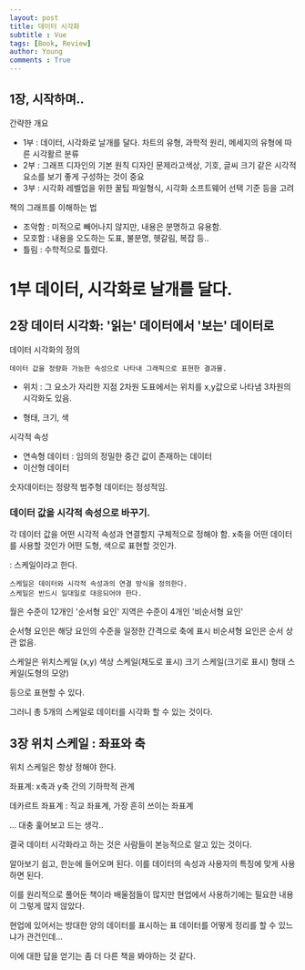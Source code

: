 ```yaml
---
layout: post
title: 데이터 시각화 
subtitle : Vue
tags: [Book, Review]
author: Young
comments : True
---
```


## 1장, 시작하며..

간략한 개요

- 1부 : 데이터, 시각화로 날개를 달다. 
차트의 유형, 과학적 원리, 
메세지의 유형에 따른 시각활르 분류
- 2부 : 그래프 디자인의 기본 원칙
디자인 문제라고색상, 기호, 글씨 크기 같은 시각적 요소를 보기 좋게 구성하는 것이 중요
- 3부 : 시각화 레벨업을 위한 꿀팁
파일형식, 시각화 소프트웨어 선택 기준 등을 고려

책의 그래프를 이해하는 법
- 조악함 : 미적으로 빼어나지 않지만, 내용은 분명하고 유용함.
- 모호함 : 내용을 오도하는 도표, 불분명, 헷갈림, 복잡 등..
- 틀림 : 수학적으로 틀렸다. 

# 1부 데이터, 시각화로 날개를 달다.
## 2장 데이터 시각화: '읽는' 데이터에서 '보는' 데이터로

데이터 시각화의 정의
```
데이터 값을 정량화 가능한 속성으로 나타내 그래픽으로 표현한 결과물.
```

- 위치 : 그 요소가 자리한 지점
2차원 도표에서는 위치를 x,y값으로 나타냄
3차원의 시각화도 있음.

- 형태, 크기, 색 

시각적 속성
- 연속형 데이터 : 임의의 정밀한 중간 값이 존재하는 데이터
- 이산형 데이터

숫자데이터는 정량적
범주형 데이터는 정성적임.

### 데이터 값을 시각적 속성으로 바꾸기.

각 데이터 값을 어떤 시각적 속성과 연결할지 구체적으로 정해야 함.
x축을 어떤 데이터를 사용할 것인가
어떤 도형, 색으로 표현할 것인가.

: 스케일이라고 한다.

```
스케일은 데이터와 시각적 속성과의 연결 방식을 정의한다.
스케일은 반드시 일대일로 대응되어야 한다.
```
월은 수준이 12개인 '순서형 요인'
지역은 수준이 4개인 '비순서형 요인'

순서형 요인은 해당 요인의 수준을 일정한 간격으로 축에 표시
비순셔형 요인은 순서 상관 없음.

스케일은 
위치스케일 (x,y)
색상 스케일(채도로 표시)
크기 스케일(크기로 표시)
형태 스케일(도형의 모양)

등으로 표현할 수 있다.

그러니 총 5개의 스케일로 데이터를 시각화 할 수 있는 것이다.

## 3장 위치 스케일 : 좌표와 축

위치 스케일은 항상 정해야 한다.

좌표계: x축과 y축 간의 기하학적 관계

데카르트 좌표계 : 직교 좌표계, 가장 흔히 쓰이는 좌표계 


...
대충 훑어보고 드는 생각..

결국 데이터 시각화라고 하는 것은
사람들이 본능적으로 알고 있는 것이다.

알아보기 쉽고, 한눈에 들어오며 된다.
이를 데이터의 속성과 사용자의 특징에 맞게 사용하면 된다.

이를 원리적으로 풀어둔 책이라 배울점들이 많지만
현업에서 사용하기에는 필요한 내용이 그렇게 많지 않았다.

현업에 있어서는 방대한 양의 데이터를 표시하는 표 데이터를 어떻게 정리를 할 수 있느냐가 관건인데...

이에 대한 답을 얻기는 좀 더 다른 책을 봐야하는 것 같다.



